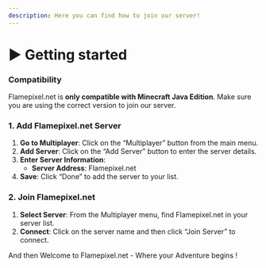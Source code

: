 ```yaml
---
description: Here you can find how to join our server!
---
```


# ▶️ Getting started

### Compatibility <a href="#device-compatibility" id="device-compatibility"></a>

Flamepixel.net is **only compatible with Minecraft Java Edition**. Make sure you are using the correct version to join our server.

### 1. **Add Flamepixel.net Server**

1. **Go to Multiplayer**: Click on the “Multiplayer” button from the main menu.
2. **Add Server**: Click on the “Add Server” button to enter the server details.
3. **Enter Server Information**:
   * **Server Address**: Flamepixel.net
4. **Save**: Click “Done” to add the server to your list.

### **2. Join Flamepixel.net**

1. **Select Server**: From the Multiplayer menu, find Flamepixel.net in your server list.
2. **Connect**: Click on the server name and then click “Join Server” to connect.

And then Welcome to Flamepixel.net - Where your Adventure begins !
